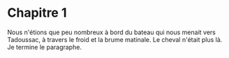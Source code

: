 # Chapitre 1

Nous n'étions que peu nombreux à bord du bateau qui nous menait vers Tadoussac, à travers le froid et la brume matinale. Le cheval n'était plus là. Je termine le paragraphe.

